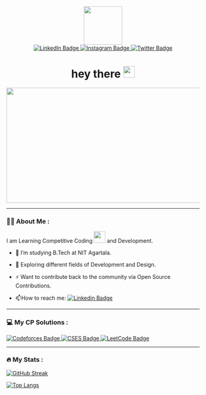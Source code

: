 <!-- 
Guide for most of what is done here
https://www.sitepoint.com/github-profile-readme/
-->
<div id="header" align="center">
  <img src="https://media.giphy.com/media/M9gbBd9nbDrOTu1Mqx/giphy.gif" width="100"/>
</div>

  <div id="badges" align="center">
  <a href="https://linkedin.com/in/adityakanu">
    <img src="https://img.shields.io/badge/LinkedIn-blue?style=for-the-badge&logo=linkedin&logoColor=white" alt="LinkedIn Badge"/>
  </a>
  <a href="https://instagram.com/adityakanu_">
    <img src="https://img.shields.io/badge/Instagram-red?style=for-the-badge&logo=instagram&logoColor=white" alt="Instagram Badge"/>
  </a>
  <a href="https://twitter.com/adityakanu_">
    <img src="https://img.shields.io/badge/Twitter-blue?style=for-the-badge&logo=twitter&logoColor=white" alt="Twitter Badge"/>
  </a>
</div>
<div align="center"><img src="https://komarev.com/ghpvc/?username=adityakanu&style=flat-square&color=blue" alt=""/>
  <h1>
  hey there
  <img src="https://media.giphy.com/media/hvRJCLFzcasrR4ia7z/giphy.gif" width="30px"/>
</h1>
  <img src="https://media.giphy.com/media/dWesBcTLavkZuG35MI/giphy.gif" width="600" height="300"/>
  </div>
  
  ---

### :man_technologist: About Me :

I am Learning Competitive Coding <img src="https://media.giphy.com/media/WUlplcMpOCEmTGBtBW/giphy.gif" width="30">  and Development.

- :telescope: I’m studying B.Tech at NIT Agartala.

- :seedling: Exploring different fields of Development and Design.

- :zap: Want to contribute back to the community via Open Source Contributions.

- :mailbox:How to reach me: [![Linkedin Badge](https://img.shields.io/badge/LinkedIn-blue?style=flat&logo=linkedin&logoColor=white)](https://linkedin.com/in/adityakanu)
 
---

<!-- ### :hammer_and_wrench: Languages and Tools :

<img src="https://github.com/devicons/devicon/blob/master/icons/cplusplus/cplusplus-original.svg"  title="CPP" alt="CPP" width="40" height="40"/>&nbsp;
<img src="https://github.com/devicons/devicon/blob/master/icons/html5/html5-original.svg" title="HTML5" alt="HTML" width="40" height="40"/>&nbsp;
<img src="https://github.com/devicons/devicon/blob/master/icons/css3/css3-plain-wordmark.svg"  title="CSS3" alt="CSS" width="40" height="40"/>&nbsp;
<img src="https://github.com/devicons/devicon/blob/master/icons/aftereffects/aftereffects-original.svg" title="AFEFF" alt="AFEF" width="40" height="40"/>&nbsp;
<img src="https://github.com/devicons/devicon/blob/master/icons/premierepro/premierepro-original.svg" title="PREMIERE" alt="PRM" width="40" height="40"/>&nbsp;
<img src="https://github.com/devicons/devicon/blob/master/icons/canva/canva-original.svg" title="CANVA" alt="CANVA" width="40" height="40"/>&nbsp;
 
 --- -->
### :computer: My CP Solutions :

  <div id="badges">
  <a href="https://github.com/adityakanu/Codeforces">
    <img src="https://img.shields.io/badge/Codeforces-blue?style=for-the-badge&logo=Codeforces&logoColor=white" alt="Codeforces Badge"/>
  </a>
  <a href="https://github.com/adityakanu/cses_solutions">
    <img src="https://img.shields.io/badge/CSES-red?style=for-the-badge&logo=CSES&logoColor=white" alt="CSES Badge"/>
  </a>
  <a href="https://github.com/adityakanu/LeetCode">
    <img src="https://img.shields.io/badge/LeetCode-purple?style=for-the-badge&logo=Leetcode&logoColor=white" alt="LeetCode Badge"/>
  </a>
</div>

 ---
### :fire: My Stats :
[![GitHub Streak](http://github-readme-streak-stats.herokuapp.com?user=adityakanu&theme=dark&background=000000)](https://git.io/streak-stats)<div></div>
<!--
use this instead of above ones when you are good enough
![Anurag's GitHub stats](https://github-readme-stats.vercel.app/api?username=adityakanu&hide=issues&count_private=true&show_icons=true&theme=radical)<div></div>
-->
[![Top Langs](https://github-readme-stats.vercel.app/api/top-langs/?username=adityakanu&theme=vision-friendly-dark)](https://github.com/anuraghazra/github-readme-stats)








